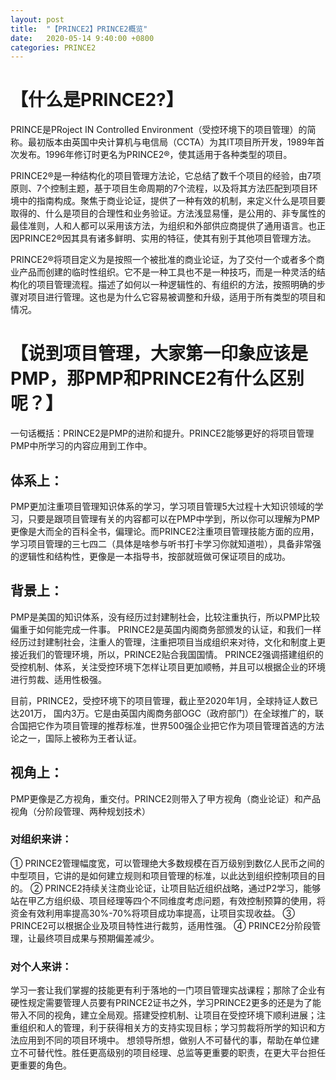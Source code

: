 ```yaml
---
layout: post
title:  "【PRINCE2】PRINCE2概览"
date:   2020-05-14 9:40:00 +0800
categories: PRINCE2 
---
```


# 【什么是PRINCE2?】
PRINCE是PRoject IN Controlled Environment（受控环境下的项目管理）的简称。最初版本由英国中央计算机与电信局（CCTA）为其IT项目所开发，1989年首次发布。1996年修订时更名为PRINCE2®，使其适用于各种类型的项目。

PRINCE2®是一种结构化的项目管理方法论，它总结了数千个项目的经验，由7项原则、7个控制主题，基于项目生命周期的7个流程，以及将其方法匹配到项目环境中的指南构成。聚焦于商业论证，提供了一种有效的机制，来定义什么是项目要取得的、什么是项目的合理性和业务验证。方法浅显易懂，是公用的、非专属性的最佳准则，人和人都可以采用该方法，为组织和外部供应商提供了通用语言。也正因PRINCE2®因其具有诸多鲜明、实用的特征，使其有别于其他项目管理方法。

PRINCE2®将项目定义为是按照一个被批准的商业论证，为了交付一个或者多个商业产品而创建的临时性组织。它不是一种工具也不是一种技巧，而是一种灵活的结构化的项目管理流程。描述了如何以一种逻辑性的、有组织的方法，按照明确的步骤对项目进行管理。这也是为什么它容易被调整和升级，适用于所有类型的项目和情况。

# 【说到项目管理，大家第一印象应该是PMP，那PMP和PRINCE2有什么区别呢？】
一句话概括：PRINCE2是PMP的进阶和提升。PRINCE2能够更好的将项目管理PMP中所学习的内容应用到工作中。

## 体系上：
PMP更加注重项目管理知识体系的学习，学习项目管理5大过程十大知识领域的学习，只要是跟项目管理有关的内容都可以在PMP中学到，所以你可以理解为PMP更像是大而全的百科全书，偏理论。而PRINCE2注重项目管理技能方面的应用，学习项目管理的三七四二（具体是啥参与听书打卡学习你就知道啦），具备非常强的逻辑性和结构性，更像是一本指导书，按部就班做可保证项目的成功。

## 背景上：
PMP是美国的知识体系，没有经历过封建制社会，比较注重执行，所以PMP比较偏重于如何能完成一件事。
PRINCE2是英国内阁商务部颁发的认证，和我们一样经历过封建制社会，注重人的管理，注重把项目当成组织来对待，文化和制度上更接近我们的管理环境，所以，PRINCE2贴合我国国情。
PRINCE2强调搭建组织的受控机制、体系，关注受控环境下怎样让项目更加顺畅，并且可以根据企业的环境进行剪裁、适用性极强。

目前，PRINCE2，受控环境下的项目管理，截止至2020年1月，全球持证人数已达201万， 国内3万。它是由英国内阁商务部OGC（政府部门）在全球推广的，联合国把它作为项目管理的推荐标准，世界500强企业把它作为项目管理首选的方法论之一，国际上被称为王者认证。

## 视角上：
PMP更像是乙方视角，重交付。PRINCE2则带入了甲方视角（商业论证）和产品视角（分阶段管理、两种规划技术）

### 对组织来讲：
① PRINCE2管理幅度宽，可以管理绝大多数规模在百万级别到数亿人民币之间的中型项目，它讲的是如何建立规则和项目管理的标准，以此达到组织控制项目的目的。
② PRINCE2持续关注商业论证，让项目贴近组织战略，通过P2学习，能够站在甲乙方组织级、项目经理等四个不同维度考虑问题，有效控制预算的使用，将资金有效利用率提高30%-70%将项目成功率提高，让项目实现收益。
③ PRINCE2可以根据企业及项目特性进行裁剪，适用性强。
④ PRINCE2分阶段管理，让最终项目成果与预期偏差减少。

### 对个人来讲：
学习一套让我们掌握的技能更有利于落地的一门项目管理实战课程；那除了企业有硬性规定需要管理人员要有PRINCE2证书之外，学习PRINCE2更多的还是为了能带入不同的视角，建立全局观。搭建受控机制、让项目在受控环境下顺利进展；注重组织和人的管理，利于获得相关方的支持实现目标；学习剪裁将所学的知识和方法应用到不同的项目环境中。
想领导所想，做别人不可替代的事，帮助在单位建立不可替代性。胜任更高级别的项目经理、总监等更重要的职责，在更大平台担任更重要的角色。





